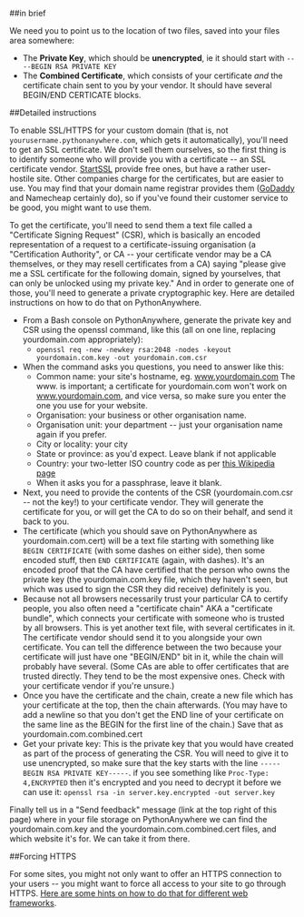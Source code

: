 
<!--
.. title: Using SSL on your own domain
.. slug: SSLOwnDomains
.. date: 2015-05-13 14:35:28 UTC+01:00
.. tags:
.. category:
.. link:
.. description:
.. type: text
-->




##in brief


We need you to point us to the location of two files, saved into your files area somewhere:

  * The **Private Key**, which should be **unencrypted**, ie it should start with `----BEGIN RSA PRIVATE KEY`
  * The **Combined Certificate**, which consists of your certificate *and* the certificate chain sent to you by your vendor. It should have several BEGIN/END CERTICATE blocks.


##Detailed instructions


To enable SSL/HTTPS for your custom domain (that is, not `yourusername.pythonanywhere.com`, which gets it automatically), you'll need to get an SSL certificate. We don't sell them ourselves, so the first thing is to identify someone who will provide you with a certificate -- an SSL certificate vendor. [StartSSL](//www.startssl.com/?app=1) provide free ones, but have a rather user-hostile site. Other companies charge for the certificates, but are easier to use. You may find that your domain name registrar provides them ([GoDaddy](//www.godaddy.com/) and Namecheap certainly do), so if you've found their customer service to be good, you might want to use them.

To get the certificate, you'll need to send them a text file called a "Certificate Signing Request" (CSR), which is basically an encoded representation of a request to a certificate-issuing organisation (a "Certification Authority", or CA -- your certificate vendor may be a CA themselves, or they may resell certificates from a CA) saying "please give me a SSL certificate for the following domain, signed by yourselves, that can only be unlocked using my private key." And in order to generate one of those, you'll need to generate a private cryptographic key. Here are detailed instructions on how to do that on PythonAnywhere.

  * From a Bash console on PythonAnywhere, generate the private key and CSR using the openssl command, like this (all on one line, replacing yourdomain.com appropriately):
    * `openssl req -new -newkey rsa:2048 -nodes -keyout yourdomain.com.key -out yourdomain.com.csr`
  * When the command asks you questions, you need to answer like this:
    * Common name: your site's hostname, eg. www.yourdomain.com The www. is important; a certificate for yourdomain.com won't work on www.yourdomain.com, and vice versa, so make sure you enter the one you use for your website.
    * Organisation: your business or other organisation name.
    * Organisation unit: your department -- just your organisation name again if you prefer.
    * City or locality: your city
    * State or province: as you'd expect. Leave blank if not applicable
    * Country: your two-letter ISO country code as per [this Wikipedia page](//en.wikipedia.org/wiki/ISO_3166-1#Officially_assigned_code_elements)
    * When it asks you for a passphrase, leave it blank.
  * Next, you need to provide the contents of the CSR (yourdomain.com.csr -- not the key!) to your certificate vendor. They will generate the certificate for you, or will get the CA to do so on their behalf, and send it back to you.
  * The certificate (which you should save on PythonAnywhere as yourdomain.com.cert) will be a text file starting with something like `BEGIN CERTIFICATE` (with some dashes on either side), then some encoded stuff, then `END CERTIFICATE` (again, with dashes). It's an encoded proof that the CA have certified that the person who owns the private key (the yourdomain.com.key file, which they haven't seen, but which was used to sign the CSR they did receive) definitely is you.
  * Because not all browsers necessarily trust your particular CA to certify people, you also often need a "certificate chain" AKA a "certificate bundle", which connects your certificate with someone who is trusted by all browsers. This is yet another text file, with several certificates in it. The certificate vendor should send it to you alongside your own certificate. You can tell the difference between the two because your certificate will just have one "BEGIN/END" bit in it, while the chain will probably have several. (Some CAs are able to offer certificates that are trusted directly. They tend to be the most expensive ones. Check with your certificate vendor if you're unsure.)
  * Once you have the certificate and the chain, create a new file which has your certificate at the top, then the chain afterwards. (You may have to add a newline so that you don't get the END line of your certificate on the same line as the BEGIN for the first line of the chain.) Save that as yourdomain.com.combined.cert
  * Get your private key: This is the private key that you would have created as part of the process of generating the CSR. You will need to give it to use unencrypted, so make sure that the key starts with the line `-----BEGIN RSA PRIVATE KEY-----`. if you see something like `Proc-Type: 4,ENCRYPTED` then it's encrypted and you need to decrypt it before we can use it: `openssl rsa -in server.key.encrypted -out server.key`

Finally tell us in a "Send feedback" message (link at the top right of this page) where in your file storage on PythonAnywhere we can find the yourdomain.com.key and the yourdomain.com.combined.cert files, and which website it's for. We can take it from there.


##Forcing HTTPS


For some sites, you might not only want to offer an HTTPS connection to your users -- you might want to force all access to your site to go through HTTPS. [Here are some hints on how to do that for different web frameworks](/pages/ForcingHTTPS).
